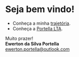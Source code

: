 # Seja bem vindo!

- Conheça a minha [trajetória](trajetoria/README.md).
- Conheça a [Portella LTA](https://portella-ltda.github.io/).

Muito prazer!\
**Ewerton da Silva Portella**\
[ewerton.portella@outlook.com](mailto:ewerton.portella@outlook.com)

<script src="blockquote.js"></script>
